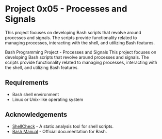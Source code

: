 # Project 0x05 - Processes and Signals

This project focuses on developing Bash scripts that revolve around processes and signals. The scripts provide functionality related to managing processes, interacting with the shell, and utilizing Bash features.

Bash Programming Project - Processes and Signals
This project focuses on developing Bash scripts that revolve around processes and signals. The scripts provide functionality related to managing processes, interacting with the shell, and utilizing Bash features.


## Requirements
- Bash shell environment
- Linux or Unix-like operating system

## Acknowledgements
- [ShellCheck](https://www.shellcheck.net/) - A static analysis tool for shell scripts.
- [Bash Manual](https://www.gnu.org/software/bash/manual/) - Official documentation for Bash.
